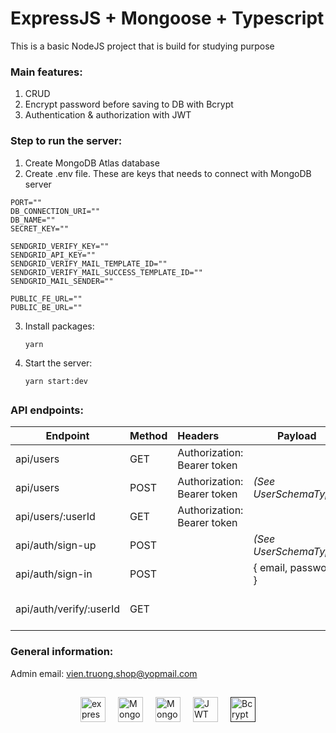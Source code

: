 # ExpressJS + Mongoose + Typescript

This is a basic NodeJS project that is build for studying purpose

### Main features:

1. CRUD
2. Encrypt password before saving to DB with Bcrypt
3. Authentication & authorization with JWT

### Step to run the server:

1. Create MongoDB Atlas database
2. Create .env file. These are keys that needs to connect with MongoDB server

```
PORT=""
DB_CONNECTION_URI=""
DB_NAME=""
SECRET_KEY=""

SENDGRID_VERIFY_KEY=""
SENDGRID_API_KEY=""
SENDGRID_VERIFY_MAIL_TEMPLATE_ID=""
SENDGRID_VERIFY_MAIL_SUCCESS_TEMPLATE_ID=""
SENDGRID_MAIL_SENDER=""

PUBLIC_FE_URL=""
PUBLIC_BE_URL=""
```

3. Install packages:

   `yarn`

4. Start the server:

   `yarn start:dev`

##

### API endpoints:

| Endpoint                | Method | Headers                     | Payload                | Role  | Description                  |
| ----------------------- | ------ | :-------------------------- | ---------------------- | ----- | ---------------------------- |
| api/users               | GET    | Authorization: Bearer token |                        | Admin | Get list users               |
| api/users               | POST   | Authorization: Bearer token | _(See UserSchemaType)_ | Admin | Create user                  |
| api/users/:userId       | GET    | Authorization: Bearer token |                        | Admin | Get user by id               |
| api/auth/sign-up        | POST   |                             | _(See UserSchemaType)_ |       | Sign up                      |
| api/auth/sign-in        | POST   |                             | { email, password }    |       | Sign in                      |
| api/auth/verify/:userId | GET    |                             |                        |       | Verify account after sign in |

### General information:

Admin email: vien.truong.shop@yopmail.com

##

<div style='display: flex; justify-content: center; gap: 20px; flex-wrap: wrap'>
  <a href="https://expressjs.com/" target="_blank">
    <img src="https://expressjs.com/images/express-facebook-share.png" alt="expressjs" title="ExpressJS" min-width="40" height="40"/>
  </a>
  <a href="https://www.mongodb.com/" target="_blank">
    <img src="https://w7.pngwing.com/pngs/956/695/png-transparent-mongodb-original-wordmark-logo-icon-thumbnail.png" alt="MongoDB" title="MongoDB" min-width="40" height="40"/>
  </a>
  <a href="https://mongoosejs.com/" target="_blank">
    <img src="https://encrypted-tbn0.gstatic.com/images?q=tbn:ANd9GcQltfbPnGvdTOlfmF5F-u-SCmW9NoJ5yNybxnAGeckXsg&s" alt="Mongoose" title="Mongoose" min-width="40" height="40"/>
  </a>
  <a href="https://jwt.io/" target="_blank">
    <img src="https://encrypted-tbn0.gstatic.com/images?q=tbn:ANd9GcS4VF0m8nvqLyrkXsLmTOHjlG9drd1qptu9sfnxTl8LaA&s" alt="JWT" title="JWT" min-width="40" height="40"/>
  </a>
  <a href="" target="_blank">
    <img src="https://encrypted-tbn0.gstatic.com/images?q=tbn:ANd9GcRYAsUc7PTA4ShWqqSSHIZkBc7dJf8DbsuMp80CFfiifQ&s" alt="Bcrypt Hash" title="Bcrypt Hash" min-width="40" height="40"/>
  </a>
</div>
